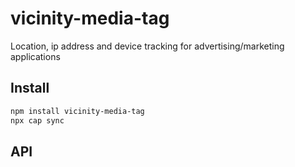 # vicinity-media-tag

Location, ip address and device tracking for advertising/marketing applications

## Install

```bash
npm install vicinity-media-tag
npx cap sync
```

## API

<docgen-index></docgen-index>

<docgen-api>
<!-- run docgen to generate docs from the source -->
<!-- More info: https://github.com/ionic-team/capacitor-docgen -->
</docgen-api>
